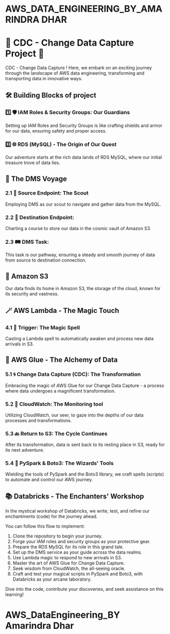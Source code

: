 # AWS_DATA_ENGINEERING_BY_AMARINDRA DHAR

# 🌟 CDC - Change Data Capture Project 🚀

CDC - Change Data Capture ! Here, we embark on an exciting journey through the landscape of AWS data engineering, transforming and transporting data in innovative ways.

## 🛠️ Building Blocks of project

### 1️⃣ 🛡️ IAM Roles & Security Groups: Our Guardians
Setting up IAM Roles and Security Groups is like crafting shields and armor for our data, ensuring safety and proper access.

### 2️⃣ 🌐 RDS (MySQL) - The Origin of Our Quest
Our adventure starts at the rich data lands of RDS MySQL, where our initial treasure trove of data lies.

## 🚢 The DMS Voyage

### 2.1 📡 Source Endpoint: The Scout
Employing DMS as our scout to navigate and gather data from the MySQL.

### 2.2 🌌 Destination Endpoint: 
Charting a course to store our data in the cosmic vault of Amazon S3.

### 2.3 🛤️ DMS Task:
This task is our pathway, ensuring a steady and smooth journey of data from source to destination connection.

## 🌠 Amazon S3 

Our data finds its home in Amazon S3, the storage of the cloud, known for its security and vastness.

## 🪄 AWS Lambda - The Magic Touch

### 4.1 🔮 Trigger: The Magic Spell
Casting a Lambda spell to automatically awaken and process new data arrivals in S3.

## 🌈 AWS Glue - The Alchemy of Data

### 5.1 🌀 Change Data Capture (CDC): The Transformation
Embracing the magic of AWS Glue for our Change Data Capture - a process where data undergoes a magnificent transformation.

### 5.2 🌟 CloudWatch: The Monitoring tool 
Utilizing CloudWatch, our seer, to gaze into the depths of our data processes and transformations.

### 5.3 🔙 Return to S3: The Cycle Continues
After its transformation, data is sent back to its resting place in S3, ready for its next adventure.

### 5.4 📜 PySpark & Boto3: The Wizards' Tools
Wielding the tools of PySpark and the Boto3 library, we craft spells (scripts) to automate and control our AWS journey.

## 📚 Databricks - The Enchanters' Workshop

In the mystical workshop of Databricks, we write, test, and refine our enchantments (code) for the journey ahead.

You can follow this flow to implement:

1. Clone the repository to begin your journey.
2. Forge your IAM roles and security groups as your protective gear.
3. Prepare the RDS MySQL for its role in this grand tale.
4. Set up the DMS service as your guide across the data realms.
5. Use Lambda magic to respond to new arrivals in S3.
6. Master the art of AWS Glue for Change Data Capture.
7. Seek wisdom from CloudWatch, the all-seeing oracle.
8. Craft and test your magical scripts in PySpark and Boto3, with Databricks as your arcane laboratory.

Dive into the code, contribute your discoveries, and seek assistance on this learning!


# AWS_DataEngineering_BY Amarindra Dhar
